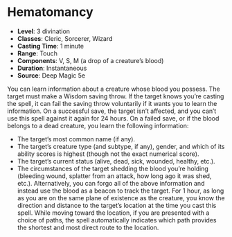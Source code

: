 # Hematomancy

- **Level**: 3 divination
- **Classes**: Cleric, Sorcerer, Wizard
- **Casting Time**: 1 minute
- **Range**: Touch
- **Components**: V, S, M (a drop of a creature’s blood)
- **Duration**: Instantaneous
- **Source**: Deep Magic 5e

You can learn information about a creature whose blood you possess. The target must make a Wisdom saving throw. If the target knows you’re casting the spell, it can fail the saving throw voluntarily if it wants you to learn the information. On a successful save, the target isn’t affected, and you can’t use this spell against it again for 24 hours. On a failed save, or if the blood belongs to a dead creature, you learn the following information:
* The target’s most common name (if any).
* The target’s creature type (and subtype, if any), gender, and which of its ability scores is highest (though not the exact numerical score).
* The target’s current status (alive, dead, sick, wounded, healthy, etc.).
* The circumstances of the target shedding the blood you’re holding (bleeding wound, splatter from an attack, how long ago it was shed, etc.).
Alternatively, you can forgo all of the above information and instead use the blood as a beacon to track the target. For 1 hour, as long as you are on the same plane of existence as the creature, you know the direction and distance to the target’s location at the time you cast this spell. While moving toward the location, if you are presented with a choice of paths, the spell automatically indicates which path provides the shortest and most direct route to the location.

